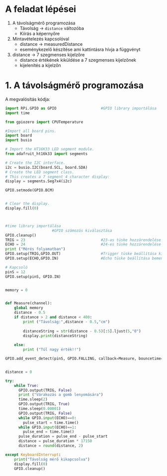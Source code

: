 # A feladat lépései
1. A távolságmérő programozása
    - Távolság -> `distance` változóba
    - Kiírás a képernyőre
2. Mintavételezés kapcsolóval
    - distance -> measuredDistance
    - eseménykezelő készítése ami kattintásra hívja a függvényt
3.  distance -> 7 szegmenses kijelzőre
    - distance értékének kiküldése a 7 szegmenses kijelzőnek
    - kijelenítés a kijelzőn
# 1. A távolságmérő programozása

A megvalósítás kódja: 
```py
import RPi.GPIO as GPIO                    #GPIO library importálása
import time

from gpiozero import CPUTemperature

#Import all board pins.
import board
import busio

# Import the HT16K33 LED segment module.
from adafruit_ht16k33 import segments

# Create the I2C interface.
i2c = busio.I2C(board.SCL, board.SDA)
# Create the LED segment class.
# This creates a 7 segment 4 character display:
display = segments.Seg7x4(i2c)

GPIO.setmode(GPIO.BCM)


# Clear the display.
display.fill(0)



#time library importálása
                     #GPIO számozás kiválasztása
GPIO.cleanup()
TRIG = 23                                  #23-as tüske hozzárendelése a TRIG kimenethez
ECHO = 24                                  #24-es tüske hozzárendelése az ECHO bemenethez
print ("Mérés folyamatban")
GPIO.setup(TRIG,GPIO.OUT)                  #Trigger tüske beállítása kimenetnek
GPIO.setup(ECHO,GPIO.IN)                   #Echo tüske beállítása bemenetnek

# Kapcsoló
pinS = 12
GPIO.setup(pinS, GPIO.IN)


memory = 0


def Measure(channel):
    global memory
    distance - 0.5
    if distance > 2 and distance < 400:      
        print ("Távolság:",distance - 0.5,"cm")
        
        distanceString = str(distance - 0.5)[:5].ljust(5,"0")                             
        display.print(distanceString) 
        
    else:
        print ("Túl nagy érték!!")

GPIO.add_event_detect(pinS, GPIO.FALLING, callback=Measure, bouncetime=500)


distance = 0

try:
    while True:
      GPIO.output(TRIG, False)                
      print ("Várakozás a gomb lenyomására")
      time.sleep(2)                            
      GPIO.output(TRIG, True)                  
      time.sleep(0.00001)                      
      GPIO.output(TRIG, False)                 
      while GPIO.input(ECHO)==0:               
        pulse_start = time.time()              
      while GPIO.input(ECHO)==1:               
        pulse_end = time.time()                 
      pulse_duration = pulse_end - pulse_start 
      distance = pulse_duration * 17150        
      distance = round(distance, 2)            

except KeyboardInterrupt:
    print("Távolság mérő kikapcsolva")
    display.fill(0)
    GPIO.cleanup()


```